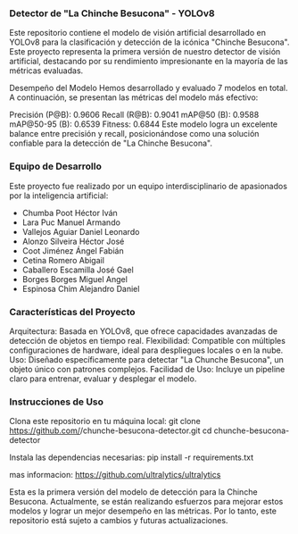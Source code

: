 ### Detector de "La Chinche Besucona" - YOLOv8
Este repositorio contiene el modelo de visión artificial desarrollado en YOLOv8 para la clasificación y detección de la icónica "Chinche Besucona". Este proyecto representa la primera versión de nuestro detector de visión artificial, destacando por su rendimiento impresionante en la mayoría de las métricas evaluadas.

Desempeño del Modelo
Hemos desarrollado y evaluado 7 modelos en total. A continuación, se presentan las métricas del modelo más efectivo:

Precisión (P@B): 0.9606
Recall (R@B): 0.9041
mAP@50 (B): 0.9588
mAP@50-95 (B): 0.6539
Fitness: 0.6844
Este modelo logra un excelente balance entre precisión y recall, posicionándose como una solución confiable para la detección de "La Chinche Besucona".

### Equipo de Desarrollo
Este proyecto fue realizado por un equipo interdisciplinario de apasionados por la inteligencia artificial:


- Chumba Poot Héctor Iván
- Lara Puc Manuel Armando
- Vallejos Aguiar Daniel Leonardo
- Alonzo Silveira Héctor José
- Coot Jiménez Ángel Fabián
- Cetina Romero Abigail
- Caballero Escamilla José Gael
- Borges Borges Miguel Angel
- Espinosa Chim Alejandro Daniel
  

### Características del Proyecto
Arquitectura: Basada en YOLOv8, que ofrece capacidades avanzadas de detección de objetos en tiempo real.
Flexibilidad: Compatible con múltiples configuraciones de hardware, ideal para despliegues locales o en la nube.
Uso: Diseñado específicamente para detectar "La Chunche Besucona", un objeto único con patrones complejos.
Facilidad de Uso: Incluye un pipeline claro para entrenar, evaluar y desplegar el modelo.

### Instrucciones de Uso
Clona este repositorio en tu máquina local:
git clone https://github.com/<usuario>/chunche-besucona-detector.git
cd chunche-besucona-detector

Instala las dependencias necesarias:
pip install -r requirements.txt

mas informacion:
https://github.com/ultralytics/ultralytics

Esta es la primera versión del modelo de detección para la Chinche Besucona. Actualmente, se están realizando esfuerzos para mejorar estos modelos y lograr un mejor desempeño en las métricas. Por lo tanto, este repositorio está sujeto a cambios y futuras actualizaciones.
